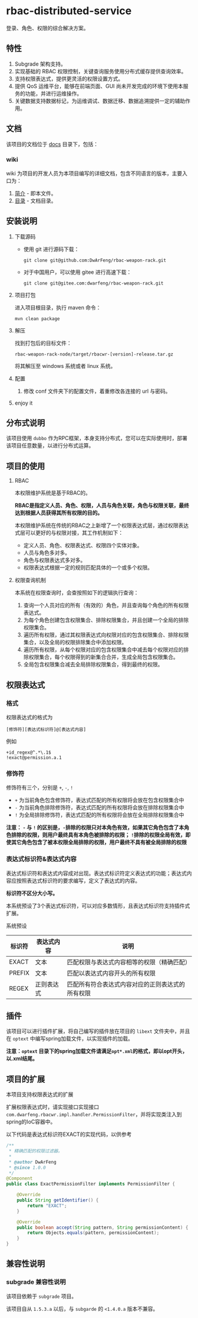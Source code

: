 # rbac-distributed-service

登录、角色、权限的综合解决方案。

## 特性

1. Subgrade 架构支持。
2. 实现基础的 RBAC 权限控制，关键查询服务使用分布式缓存提供查询效率。
3. 支持权限表达式，提供更灵活的权限设置方式。
4. 提供 QoS 运维平台，能够在前端页面、GUI 尚未开发完成的环境下使用本服务的功能，并进行运维操作。
5. 关键数据支持数据标记，为运维调试、数据迁移、数据追溯提供一定的辅助作用。

## 文档

该项目的文档位于 [docs](../../../docs) 目录下，包括：

### wiki

wiki 为项目的开发人员为本项目编写的详细文档，包含不同语言的版本，主要入口为：

1. [简介](./Introduction.md) - 即本文件。
2. [目录](./Contents.md) - 文档目录。

## 安装说明

1. 下载源码

   - 使用 git 进行源码下载：
      ```shell
      git clone git@github.com:DwArFeng/rbac-weapon-rack.git
      ```

   - 对于中国用户，可以使用 gitee 进行高速下载：
      ```shell
      git clone git@gitee.com:dwarfeng/rbac-weapon-rack.git
      ```

2. 项目打包

   进入项目根目录，执行 maven 命令：
   ```shell
   mvn clean package
   ```

3. 解压

   找到打包后的目标文件：
   ```
   rbac-weapon-rack-node/target/rbacwr-[version]-release.tar.gz
   ```
   将其解压至 windows 系统或者 linux 系统。

4. 配置

   1. 修改 conf 文件夹下的配置文件，着重修改各连接的 url 与密码。

5. enjoy it

## 分布式说明

该项目使用 `dubbo` 作为RPC框架，本身支持分布式，您可以在实际使用时，部署该项目任意数量，以进行分布式运算。

## 项目的使用

1. RBAC

   本权限维护系统是基于RBAC的。

   **RBAC是指定义人员、角色、权限，人员与角色关联，角色与权限关联，最终达到根据人员获得其所有权限的目的。**

   本权限维护系统在传统的RBAC之上新增了一个权限表达式层，通过权限表达式层可以更好的与权限对接，其工作机制如下：

   - 定义人员、角色、权限表达式、权限四个实体对象。
   - 人员与角色多对多。
   - 角色与权限表达式多对多。
   - 权限表达式根据一定的规则匹配具体的一个或多个权限。

2. 权限查询机制

   本系统在权限查询时，会查按照如下的逻辑执行查询：

   1. 查询一个人员对应的所有（有效的）角色，并且查询每个角色的所有权限表达式。
   2. 为每个角色创建包含权限集合、排除权限集合，并且创建一个全局的排除权限集合。
   3. 遍历所有权限，通过其权限表达式向权限对应的包含权限集合、排除权限集合，以及全局的权限排除集合中添加权限。
   4. 遍历所有权限，从每个权限对应的包含权限集合中减去每个权限对应的排除权限集合，每个权限得到的新集合合并，生成全局包含权限集合。
   5. 全局包含权限集合减去全局排除权限集合，得到最终的权限。

## 权限表达式

### 格式

权限表达式的格式为

```
[修饰符][表达式标识符]@[表达式内容]
```

例如

```
+id_regex@^.*\.1$
!exact@permission.a.1
```

### 修饰符

修饰符有三个，分别是 `+`, `-`, `!`

- `+` 为当前角色包含修饰符，表达式匹配的所有权限将会放在包含权限集合中
- `-` 为当前角色排除修饰符，表达式匹配的所有权限将会放在排除权限集合中
- `!` 为全局排除修饰符，表达式匹配的所有权限将会放在全局排除权限集合中

**注意： `-` 与 `!` 的区别是，`-`排除的权限只对本角色有效，如果其它角色包含了本角色排除的权限，则用户最终具有本角色被排除的权限；
`!`排除的权限全局有效，即使其它角色包含了被本权限全局排除的权限，用户最终不具有被全局排除的权限**

### 表达式标识符&表达式内容

表达式标识符和表达式内容成对出现。表达式标识符定义表达式的功能；表达式内容应按照表达式标识符的要求编写，定义了表达式的内容。

**标识符不区分大小写。**

本系统预设了3个表达式标识符，可以对应多数情形，且表达式标识符支持插件式扩展。

系统预设

| 标识符    | 表达式内容 | 说明                       |
|--------|-------|--------------------------|
| EXACT  | 文本    | 匹配权限与表达式内容相等的权限（精确匹配）    |
| PREFIX | 文本    | 匹配以表达式内容开头的所有权限          |
| REGEX  | 正则表达式 | 匹配所有符合表达式内容对应的正则表达式的所有权限 |

## 插件

该项目可以进行插件扩展，将自己编写的插件放在项目的 `libext` 文件夹中，并且在 `optext` 中编写spring加载文件，以实现插件的加载。

**注意：`optext` 目录下的spring加载文件请满足`opt*.xml`的格式，即以opt开头，以.xml结尾。**

## 项目的扩展

本项目支持权限表达式的扩展

扩展权限表达式时，请实现接口实现接口
`com.dwarfeng.rbacwr.impl.handler.PermissionFilter`，并将实现类注入到spring的IoC容器中。

以下代码是表达式标识符EXACT的实现代码，以供参考

```java
/**
 * 精确匹配的权限过滤器。
 *
 * @author DwArFeng
 * @since 1.0.0
 */
@Component
public class ExactPermissionFilter implements PermissionFilter {

    @Override
    public String getIdentifier() {
        return "EXACT";
    }

    @Override
    public boolean accept(String pattern, String permissionContent) {
        return Objects.equals(pattern, permissionContent);
    }
}
```

## 兼容性说明

### subgrade 兼容性说明

该项目依赖于 `subgrade` 项目。

该项目自从 `1.5.3.a` 以后，与 `subgarde` 的 `<1.4.0.a` 版本不兼容。
